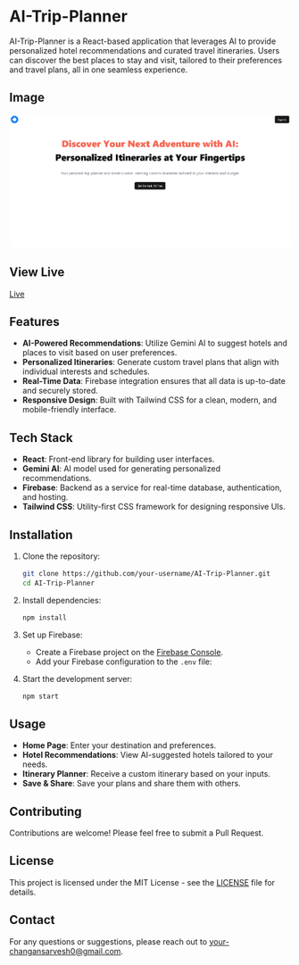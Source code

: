 # AI-Trip-Planner

AI-Trip-Planner is a React-based application that leverages AI to provide personalized hotel recommendations and curated travel itineraries. Users can discover the best places to stay and visit, tailored to their preferences and travel plans, all in one seamless experience.

## Image

<a href='https://trip-planner-ai-six.vercel.app' target='_blank'>
<img src='liveImg.png' alt='Website image' />
</a>

## View Live

<a href='https://trip-planner-ai-six.vercel.app' target='_blank'>Live</a>

## Features

- **AI-Powered Recommendations**: Utilize Gemini AI to suggest hotels and places to visit based on user preferences.
- **Personalized Itineraries**: Generate custom travel plans that align with individual interests and schedules.
- **Real-Time Data**: Firebase integration ensures that all data is up-to-date and securely stored.
- **Responsive Design**: Built with Tailwind CSS for a clean, modern, and mobile-friendly interface.

## Tech Stack

- **React**: Front-end library for building user interfaces.
- **Gemini AI**: AI model used for generating personalized recommendations.
- **Firebase**: Backend as a service for real-time database, authentication, and hosting.
- **Tailwind CSS**: Utility-first CSS framework for designing responsive UIs.

## Installation

1. Clone the repository:
    ```bash
    git clone https://github.com/your-username/AI-Trip-Planner.git
    cd AI-Trip-Planner
    ```

2. Install dependencies:
    ```bash
    npm install
    ```

3. Set up Firebase:
    - Create a Firebase project on the [Firebase Console](https://console.firebase.google.com/).
    - Add your Firebase configuration to the `.env` file:

4. Start the development server:
    ```bash
    npm start
    ```

## Usage

- **Home Page**: Enter your destination and preferences.
- **Hotel Recommendations**: View AI-suggested hotels tailored to your needs.
- **Itinerary Planner**: Receive a custom itinerary based on your inputs.
- **Save & Share**: Save your plans and share them with others.

## Contributing

Contributions are welcome! Please feel free to submit a Pull Request.

## License

This project is licensed under the MIT License - see the [LICENSE](LICENSE) file for details.

## Contact

For any questions or suggestions, please reach out to [your-changansarvesh0@gmail.com](mailto:your-changansarvesh0@gmail.com).
